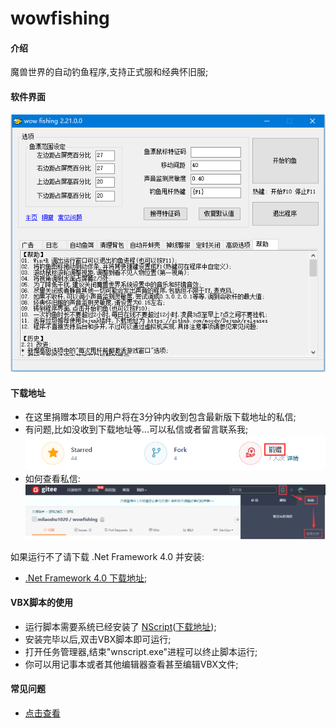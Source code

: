 # wowfishing

#### 介绍
魔兽世界的自动钓鱼程序,支持正式服和经典怀旧服;

#### 软件界面

![截图](screen.png)

#### 下载地址

* 在这里捐赠本项目的用户将在3分钟内收到包含最新版下载地址的私信;
* 有问题,比如没收到下载地址等...可以私信或者留言联系我;
![捐赠图标](donate.png)
* 如何查看私信:
![查看私信](message.png)

如果运行不了请下载 .Net Framework 4.0 并安装:

* [.Net Framework 4.0 下载地址](https://www.microsoft.com/zh-cn/download/details.aspx?id=17718);

#### VBX脚本的使用

* 运行脚本需要系统已经安装了 [NScript](https://gitee.com/milaoshu1020/NScript)([下载地址](https://gitee.com/milaoshu1020/NScript/releases));
* 安装完毕以后,双击VBX脚本即可运行;
* 打开任务管理器,结束"wnscript.exe"进程可以终止脚本运行;
* 你可以用记事本或者其他编辑器查看甚至编辑VBX文件;

#### 常见问题

* [点击查看](https://gitee.com/milaoshu1020/wowfishing/wikis/)

